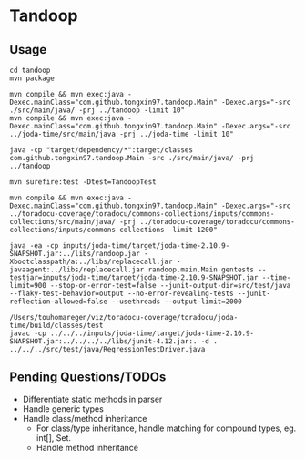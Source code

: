 # Tandoop

## Usage

```
cd tandoop
mvn package

mvn compile && mvn exec:java -Dexec.mainClass="com.github.tongxin97.tandoop.Main" -Dexec.args="-src ./src/main/java/ -prj ../tandoop -limit 10"
mvn compile && mvn exec:java -Dexec.mainClass="com.github.tongxin97.tandoop.Main" -Dexec.args="-src ../joda-time/src/main/java -prj ../joda-time -limit 10"

java -cp "target/dependency/*":target/classes com.github.tongxin97.tandoop.Main -src ./src/main/java/ -prj ../tandoop

mvn surefire:test -Dtest=TandoopTest

mvn compile && mvn exec:java -Dexec.mainClass="com.github.tongxin97.tandoop.Main" -Dexec.args="-src ../toradocu-coverage/toradocu/commons-collections/inputs/commons-collections/src/main/java/ -prj ../toradocu-coverage/toradocu/commons-collections/inputs/commons-collections -limit 1200"

java -ea -cp inputs/joda-time/target/joda-time-2.10.9-SNAPSHOT.jar:../libs/randoop.jar -Xbootclasspath/a:../libs/replacecall.jar -javaagent:../libs/replacecall.jar randoop.main.Main gentests --testjar=inputs/joda-time/target/joda-time-2.10.9-SNAPSHOT.jar --time-limit=900 --stop-on-error-test=false --junit-output-dir=src/test/java --flaky-test-behavior=output --no-error-revealing-tests --junit-reflection-allowed=false --usethreads --output-limit=2000

/Users/touhomaregen/viz/toradocu-coverage/toradocu/joda-time/build/classes/test
javac -cp ../../../inputs/joda-time/target/joda-time-2.10.9-SNAPSHOT.jar:../../../../libs/junit-4.12.jar:. -d . ../../../src/test/java/RegressionTestDriver.java
```

## Pending Questions/TODOs
* Differentiate static methods in parser
* Handle generic types
* Handle class/method inheritance
    - For class/type inheritance, handle matching for compound types, eg. int[], Set<String>.
    - Handle method inheritance

